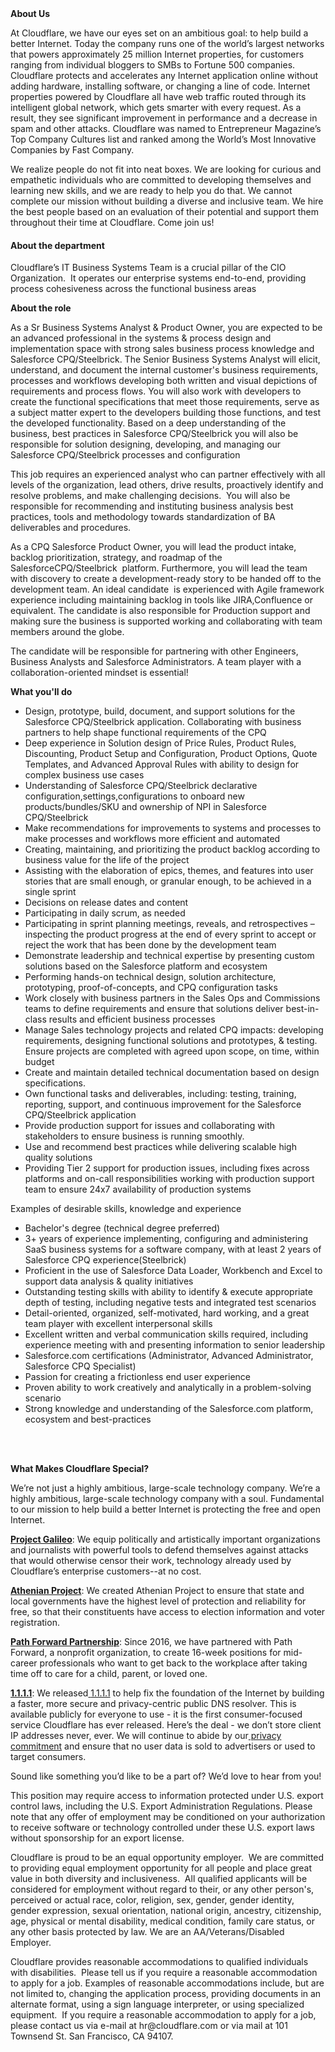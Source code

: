 <div class="content-intro">
	<div><strong>About Us</strong></div>
	<div>
		<p><span style="font-weight: 400;">At Cloudflare, we have our eyes set on an ambitious goal: to help build a better Internet. Today the company runs one of the world’s largest networks that powers approximately 25 million Internet properties, for customers ranging from individual bloggers to SMBs to Fortune 500 companies. Cloudflare protects and accelerates any Internet application online without adding hardware, installing software, or changing a line of code. Internet properties powered by Cloudflare all have web traffic routed through its intelligent global network, which gets smarter with every request. As a result, they see significant improvement in performance and a decrease in spam and other attacks. Cloudflare was named to Entrepreneur Magazine’s Top Company Cultures list and ranked among the World’s Most Innovative Companies by Fast Company.</span><span style="font-weight: 400;">&nbsp;</span></p>
		<p><span style="font-weight: 400;">We realize people do not fit into neat boxes. We are looking for curious and empathetic individuals who are committed to developing themselves and learning new skills, and we are ready to help you do that. We cannot complete our mission without building a diverse and inclusive team. We hire the best people based on an evaluation of their potential and support them throughout their time at Cloudflare. Come join us!&nbsp;</span></p>
	</div>
</div>
<h4><strong>About the department</strong></h4>
<p>Cloudflare’s IT Business Systems Team is a crucial pillar of the CIO Organization.&nbsp; It operates our enterprise systems end-to-end, providing process cohesiveness across the functional business areas</p>
<p><strong>About the role</strong></p>
<p>As a Sr Business Systems Analyst &amp; Product Owner, you are expected to be an advanced professional in the systems &amp; process design and implementation space with strong sales business process knowledge and Salesforce CPQ/Steelbrick. The Senior Business Systems Analyst will elicit, understand, and document the internal customer's business requirements, processes and workflows developing both written and visual depictions of requirements and process flows. You will also work with developers to create the functional specifications that meet those requirements, serve as a subject matter expert to the developers building those functions, and test the developed functionality. Based on a deep understanding of the business, best practices in Salesforce CPQ/Steelbrick you will also be responsible for solution designing, developing, and managing our Salesforce CPQ/Steelbrick processes and configuration</p>
<p>This job requires an experienced analyst who can partner effectively with all levels of the organization, lead others, drive results, proactively identify and resolve problems, and make challenging decisions.&nbsp; You will also be responsible for recommending and instituting business analysis best practices, tools and methodology towards standardization of BA deliverables and procedures.</p>
<p>As a CPQ Salesforce Product Owner, you will lead the product intake, backlog prioritization, strategy, and roadmap of the SalesforceCPQ/Steelbrick&nbsp; platform. Furthermore, you will lead the team with discovery to create a development-ready story to be handed off to the development team. An ideal candidate&nbsp; is experienced with Agile framework experience including maintaining backlog in tools like JIRA,Confluence or equivalent. The candidate is also responsible for Production support and making sure the business is supported working and collaborating with team members around the globe.</p>
<p>The candidate will be responsible for partnering with other Engineers, Business Analysts and Salesforce Administrators. A team player with a collaboration-oriented mindset is essential!</p>
<p><strong>What you'll do</strong></p>
<ul>
	<li>Design, prototype, build, document, and support solutions for the Salesforce CPQ/Steelbrick application. Collaborating with business partners to help shape functional requirements of the CPQ</li>
	<li>Deep experience in Solution design of Price Rules, Product Rules, Discounting, Product Setup and Configuration, Product Options, Quote Templates, and Advanced Approval Rules with ability to design for complex business use cases</li>
	<li>Understanding of Salesforce CPQ/Steelbrick declarative configuration,settings,configurations to onboard new products/bundles/SKU and ownership of NPI in Salesforce CPQ/Steelbrick</li>
	<li>Make recommendations for improvements to systems and processes to make processes and workflows more efficient and automated</li>
	<li>Creating, maintaining, and prioritizing the product backlog according to business value for the life of the project</li>
	<li>Assisting with the elaboration of epics, themes, and features into user stories that are small enough, or granular enough, to be achieved in a single sprint</li>
	<li>Decisions on release dates and content</li>
	<li>Participating in daily scrum, as needed</li>
	<li>Participating in sprint planning meetings, reveals, and retrospectives – inspecting the product progress at the end of every sprint to accept or reject the work that has been done by the development team</li>
	<li>Demonstrate leadership and technical expertise by presenting custom solutions based on the Salesforce platform and ecosystem</li>
	<li>Performing hands-on technical design, solution architecture, prototyping, proof-of-concepts, and CPQ configuration tasks</li>
	<li>Work closely with business partners in the Sales Ops and Commissions teams to define requirements and ensure that solutions deliver best-in-class results and efficient business processes</li>
	<li>Manage Sales technology projects and related CPQ impacts: developing requirements, designing functional solutions and prototypes, &amp; testing. Ensure projects are completed with agreed upon scope, on time, within budget</li>
	<li>Create and maintain detailed technical documentation based on design specifications.</li>
	<li>Own functional tasks and deliverables, including: testing, training, reporting, support, and continuous improvement for the Salesforce CPQ/Steelbrick application</li>
	<li>Provide production support for issues and collaborating with stakeholders to ensure business is running smoothly.</li>
	<li>Use and recommend best practices while delivering scalable high quality solutions</li>
	<li>Providing Tier 2 support for production issues, including fixes across platforms and on-call responsibilities working with production support team to ensure 24x7 availability of production systems</li>
</ul>
<p>Examples of desirable skills, knowledge and experience</p>
<ul>
	<li>Bachelor's degree (technical degree preferred)</li>
	<li>3+ years of experience implementing, configuring and administering SaaS business systems for a software company, with at least 2 years of Salesforce CPQ experience(Steelbrick)</li>
	<li>Proficient in the use of Salesforce Data Loader, Workbench and Excel to support data analysis &amp; quality initiatives</li>
	<li>Outstanding testing skills with ability to identify &amp; execute appropriate depth of testing, including negative tests and integrated test scenarios</li>
	<li>Detail-oriented, organized, self-motivated, hard working, and a great team player with excellent interpersonal skills</li>
	<li>Excellent written and verbal communication skills required, including experience meeting with and presenting information to senior leadership</li>
	<li>Salesforce.com certifications (Administrator, Advanced Administrator, Salesforce CPQ Specialist)</li>
	<li>Passion for creating a frictionless end user experience</li>
	<li>Proven ability to work creatively and analytically in a problem-solving scenario</li>
	<li>Strong knowledge and understanding of the Salesforce.com platform, ecosystem and best-practices</li>
</ul>
<p><br><br></p>
<div class="content-conclusion">
	<p><strong>What Makes Cloudflare Special?</strong></p>
	<p><span style="font-weight: 400;">We’re not just a highly ambitious, large-scale technology company. We’re a highly ambitious, large-scale technology company with a soul. Fundamental to our mission to help build a better Internet is protecting the free and open Internet.</span></p>
	<p><a href="https://blog.cloudflare.com/protecting-free-expression-online/"><strong>Project Galileo</strong></a><span style="font-weight: 400;">: We equip politically and artistically important organizations and journalists with powerful tools to defend themselves against attacks that would otherwise censor their work, technology already used by Cloudflare’s enterprise customers--at no cost.</span></p>
	<p><strong><a href="https://www.cloudflare.com/athenian/">Athenian Project</a></strong><span style="font-weight: 400;">: We created Athenian Project to ensure that state and local governments have the highest level of protection and reliability for free, so that their constituents have access to election information and voter registration.</span></p>
	<p><a href="https://blog.cloudflare.com/tag/path-forward/"><strong>Path Forward Partnership</strong></a><span style="font-weight: 400;">: Since 2016, we have partnered with Path Forward, a nonprofit organization, to create 16-week positions for mid-career professionals who want to get back to the workplace after taking time off to care for a child, parent, or loved one.</span></p>
	<p><a href="https://1.1.1.1/"><strong>1.1.1.1</strong></a><span style="font-weight: 400;">: We released</span><a href="https://1.1.1.1/"> <span style="font-weight: 400;">1.1.1.1</span></a><span style="font-weight: 400;"> to help fix the foundation of the Internet by building a faster, more secure and privacy-centric public DNS resolver. This is available publicly for everyone to use - it is the first consumer-focused service Cloudflare has ever released. Here’s the deal - we don’t store client IP addresses never, ever. We will continue to abide by our</span><a href="https://developers.cloudflare.com/1.1.1.1/privacy/public-dns-resolver"> privacy commitment</a><span style="font-weight: 400;"> and ensure that no user data is sold to advertisers or used to target consumers.</span></p>
	<p><span style="font-weight: 400;">Sound like something you’d like to be a part of? We’d love to hear from you!</span></p>
	<p><span style="font-weight: 400;">This position may require access to information protected under U.S. export control laws, including the U.S. Export Administration Regulations. Please note that any offer of employment may be conditioned on your authorization to receive software or technology controlled under these U.S. export laws without sponsorship for an export license.</span></p>
	<p><span style="font-weight: 400;">Cloudflare is proud to be an equal opportunity employer. &nbsp;We are committed to providing equal employment opportunity for all people and place great value in both diversity and inclusiveness. &nbsp;All qualified applicants will be considered for employment without regard to their, or any other person's, perceived or actual</span> <span style="font-weight: 400;">race, color, religion, sex, gender, gender identity, gender expression, sexual orientation, national origin, ancestry, citizenship, age, physical or mental disability, medical condition, family care status, or any other basis protected by law. </span><span style="font-weight: 400;">We are an AA/Veterans/Disabled Employer.</span></p>
	<p><span style="font-weight: 400;">Cloudflare provides reasonable accommodations to qualified individuals with disabilities. &nbsp;Please tell us if you require a reasonable accommodation to apply for a job. Examples of reasonable accommodations include, but are not limited to, changing the application process, providing documents in an alternate format, using a sign language interpreter, or using specialized equipment. &nbsp;If you require a reasonable accommodation to apply for a job, please contact us via e-mail at </span><span style="font-weight: 400;">hr@cloudflare.com</span><span style="font-weight: 400;"> or via mail at 101 Townsend St. San Francisco, CA 94107.</span></p>
</div>